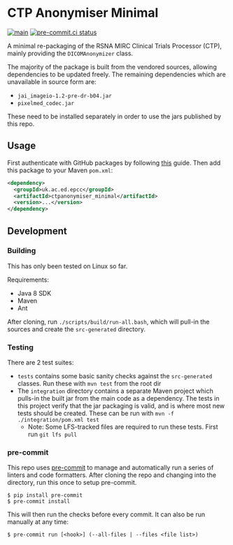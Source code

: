 
# CTP Anonymiser Minimal

[![main](https://github.com/smi/ctp-anon-minimal/actions/workflows/main.yml/badge.svg)](https://github.com/smi/ctp-anon-minimal/actions/workflows/main.yml)
[![pre-commit.ci status](https://results.pre-commit.ci/badge/github/SMI/ctp-anon-minimal/main.svg)](https://results.pre-commit.ci/latest/github/SMI/ctp-anon-minimal/main)

A minimal re-packaging of the RSNA MIRC Clinical Trials Processor (CTP), mainly
providing the `DICOMAnonymizer` class.

The majority of the package is built from the vendored sources, allowing
dependencies to be updated freely. The remaining dependencies which are
unavailable in source form are:

- `jai_imageio-1.2-pre-dr-b04.jar`
- `pixelmed_codec.jar`

These need to be installed separately in order to use the jars published by this
repo.

## Usage

First authenticate with GitHub packages by following
[this](https://docs.github.com/en/packages/working-with-a-github-packages-registry/working-with-the-apache-maven-registry#authenticating-to-github-packages)
guide. Then add this package to your Maven `pom.xml`:

```xml
<dependency>
  <groupId>uk.ac.ed.epcc</groupId>
  <artifactId>ctpanonymiser_minimal</artifactId>
  <version>...</version>
</dependency>
```

## Development

### Building

This has only been tested on Linux so far.

Requirements:

- Java 8 SDK
- Maven
- Ant

After cloning, run `./scripts/build/run-all.bash`, which will pull-in the
sources and create the `src-generated` directory.

### Testing

There are 2 test suites:

- `tests` contains some basic sanity checks against the `src-generated`
  classes. Run these with `mvn test` from the root dir
- The `integration` directory contains a separate Maven project which pulls-in
  the built jar from the main code as a dependency. The tests in this project
  verify that the jar packaging is valid, and is where most new tests should
  be created. These can be run with `mvn -f ./integration/pom.xml test`
  - Note: Some LFS-tracked files are required to run these tests. First run
    `git lfs pull`

### pre-commit

This repo uses [pre-commit] to manage and automatically run a series of linters
and code formatters. After cloning the repo and changing into the directory, run
this once to setup pre-commit.

```shell
$ pip install pre-commit
$ pre-commit install
```

This will then run the checks before every commit. It can also be run manually
at any time:

```shell
$ pre-commit run [<hook>] (--all-files | --files <file list>)
```

<!-- Links -->

[pre-commit]: https://pre-commit.com
